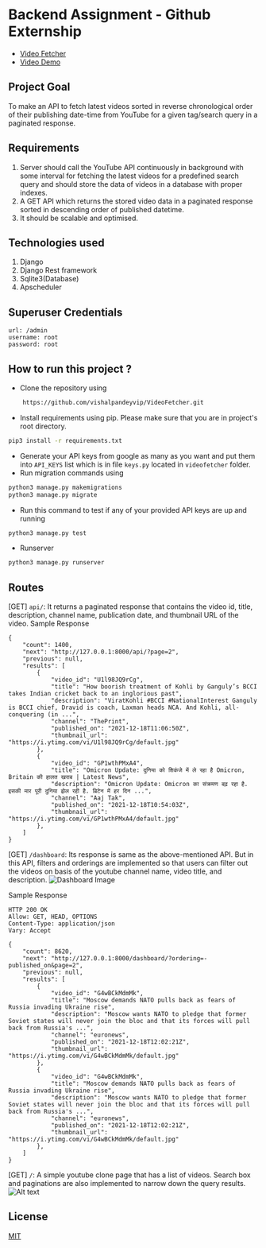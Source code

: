# Backend Assignment - Github Externship
* [Video Fetcher](https://videofetcher.herokuapp.com/) <br>
* [Video Demo](https://www.youtube.com/watch?v=spMKHP5jT7I)

## Project Goal
To make an API to fetch latest videos sorted in reverse chronological order of their publishing date-time from YouTube for a given tag/search query in a paginated response.

## Requirements
1. Server should call the YouTube API continuously in background with some interval for fetching the latest videos for a predefined search query and should store the data of videos in a database with proper indexes.
2. A GET API which returns the stored video data in a paginated response sorted in descending order of published datetime.
3. It should be scalable and optimised.

## Technologies used
1. Django
2. Django Rest framework
3. Sqlite3(Database)
4. Apscheduler

## Superuser Credentials
```
url: /admin
username: root
password: root
```
## How to run this project ?

* Clone the repository using

```bash
    https://github.com/vishalpandeyvip/VideoFetcher.git
```

* Install requirements using pip. Please make sure that you are in project's root directory.

```bash
pip3 install -r requirements.txt
```
* Generate your API keys from google as many as you want and put them into `API_KEYS` list which is in file `keys.py` located in `videofetcher` folder.
* Run migration commands using
```bash
python3 manage.py makemigrations
python3 manage.py migrate
```

* Run this command to test if any of your provided API keys are up and running
```bash
python3 manage.py test
```

* Runserver
```bash
python3 manage.py runserver
```

## Routes
[GET] `api/`: It returns a paginated response that contains the video id, title, description, channel name, publication date, and thumbnail URL of the video.
Sample Response
```
{
    "count": 1400,
    "next": "http://127.0.0.1:8000/api/?page=2",
    "previous": null,
    "results": [
        {
            "video_id": "U1l98JQ9rCg",
            "title": "How boorish treatment of Kohli by Ganguly’s BCCI takes Indian cricket back to an inglorious past",
            "description": "ViratKohli #BCCI #NationalInterest Ganguly is BCCI chief, Dravid is coach, Laxman heads NCA. And Kohli, all-conquering (in ...",
            "channel": "ThePrint",
            "published_on": "2021-12-18T11:06:50Z",
            "thumbnail_url": "https://i.ytimg.com/vi/U1l98JQ9rCg/default.jpg"
        },
        {
            "video_id": "GP1wthPMxA4",
            "title": "Omicron Update: दुनिया को शिकंजे में ले रहा है Omicron, Britain की हालत खराब | Latest News",
            "description": "Omicron Update: Omicron का संक्रमण बढ़ रहा है. इसकी मार पूरी दुनिया झेल रही है. ब्रिटेन में हर दिन ...",
            "channel": "Aaj Tak",
            "published_on": "2021-12-18T10:54:03Z",
            "thumbnail_url": "https://i.ytimg.com/vi/GP1wthPMxA4/default.jpg"
        },
    ]
}
```
[GET] `/dashboard`: Its response is same as the above-mentioned API. But in this API, filters and orderings are implemented so that users can filter out the videos on basis of the youtube channel name, video title, and description.
![Dashboard Image](https://github.com/vishalpandeyvip/VideoFetcher/blob/main/screenshots/dashboard.png)

Sample Response 
```
HTTP 200 OK
Allow: GET, HEAD, OPTIONS
Content-Type: application/json
Vary: Accept

{
    "count": 8620,
    "next": "http://127.0.0.1:8000/dashboard/?ordering=-published_on&page=2",
    "previous": null,
    "results": [
        {
            "video_id": "G4wBCkMdmMk",
            "title": "Moscow demands NATO pulls back as fears of Russia invading Ukraine rise",
            "description": "Moscow wants NATO to pledge that former Soviet states will never join the bloc and that its forces will pull back from Russia's ...",
            "channel": "euronews",
            "published_on": "2021-12-18T12:02:21Z",
            "thumbnail_url": "https://i.ytimg.com/vi/G4wBCkMdmMk/default.jpg"
        },
        {
            "video_id": "G4wBCkMdmMk",
            "title": "Moscow demands NATO pulls back as fears of Russia invading Ukraine rise",
            "description": "Moscow wants NATO to pledge that former Soviet states will never join the bloc and that its forces will pull back from Russia's ...",
            "channel": "euronews",
            "published_on": "2021-12-18T12:02:21Z",
            "thumbnail_url": "https://i.ytimg.com/vi/G4wBCkMdmMk/default.jpg"
        },
    ]
}
```

[GET] `/`: A simple youtube clone page that has a list of videos. Search box and paginations are also implemented to narrow down the query results.
![Alt text](https://github.com/vishalpandeyvip/VideoFetcher/blob/main/screenshots/home.png)
## License
[MIT](https://choosealicense.com/licenses/mit/)
